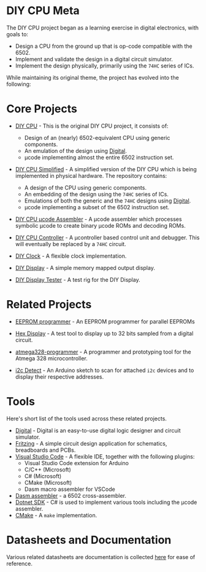 # DIY CPU Meta

The DIY CPU project began as a learning exercise in digital electronics, with goals to:

* Design a CPU from the ground up that is op-code compatible with the 6502.
* Implement and validate the design in a digital circuit simulator.
* Implement the design physically, primarily using the `74HC` series of ICs.

While maintaining its original theme, the project has evolved into the following:

# Core Projects

* [DIY CPU](https://github.com/skagra/diy-cpu) - This is the original DIY CPU project, it consists of:
  * Design of an (nearly) 6502-equivalent CPU using generic components.
  * An emulation of the design using [Digital](https://github.com/hneemann/Digital).
  * μcode implementing almost the entire 6502 instruction set.

* [DIY CPU Simplified](https://github.com/skagra/diy-cpu-simplified) - A simplified version of the DIY CPU which is being implemented in physical hardware.  The repository contains:
  * A design of the CPU using generic components.
  * An embedding of the design using the `74HC` series of ICs.
  * Emulations of both the generic and the `74HC` designs using [Digital](https://github.com/hneemann/Digital).
  * μcode implementing a subset of the 6502 instruction set.

* [DIY CPU μcode Assembler](https://github.com/skagra/diy-cpu-uc-assembler) - A μcode assembler which processes symbolic μcode to create binary μcode ROMs and decoding ROMs.

* [DIY CPU Controller](https://github.com/skagra/diy-cpu-controller) - A μcontroller based control unit and debugger.   This will eventually be replaced by a `74HC` circuit.

* [DIY Clock](https://github.com/skagra/diy-clock) - A flexible clock implementation.

* [DIY Display](https://github.com/skagra/diy-display) - A simple memory mapped output display. 

* [DIY Display Tester](https://github.com/skagra/diy-display-tester) - A test rig for the DIY Display.

# Related Projects

* [EEPROM programmer](https://github.com/skagra/eeprom-programmer) - An EEPROM programmer for parallel EEPROMs 

* [Hex Display](https://github.com/skagra/hex-reader) - A test tool to display up to 32 bits sampled from a digital circuit. 

* [atmega328-programmer](https://github.com/skagra/atmega328-programmer) - A programmer and prototyping tool for the Atmega 328 microcontroller. 

* [i2c Detect](https://github.com/skagra/i2c-detect) - An Arduino sketch to scan for attached `i2c` devices and to display their respective addresses.

# Tools

Here's short list of the tools used across these related projects.

* [Digital](https://github.com/hneemann/Digital) - Digital is an easy-to-use digital logic designer and circuit simulator.
* [Fritzing](https://fritzing.org/) - A simple circuit design application for schematics, breadboards and PCBs.
* [Visual Studio Code](https://code.visualstudio.com/) - A flexible IDE, together with the following plugins:
  * Visual Studio Code extension for Arduino
  * C/C++ (Microsoft)
  * C# (Microsoft)
  * CMake (Microsoft)
  * Dasm macro assembler for VSCode
* [Dasm assembler](https://dasm-assembler.github.io/) - a 6502 cross-assembler.
* [Dotnet SDK](https://dotnet.microsoft.com/en-us/download) - C# is used to implement various tools including the μcode assembler.
* [CMake](https://cmake.org/) - A `make` implementation.

# Datasheets and Documentation

Various related datasheets are documentation is collected [here](docs) for ease of reference.

